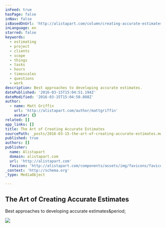 ```yaml
---
inFeed: true
hasPage: false
inNav: false
isBasedOnUrl: 'http://alistapart.com/column/creating-accurate-estimates'
inLanguage: en
starred: false
keywords:
  - estimating
  - project
  - clients
  - scope
  - things
  - tasks
  - hours
  - timescales
  - questions
  - work
description: Best approaches to developing accurate estimates.
datePublished: '2016-03-15T15:04:51.194Z'
dateModified: '2016-03-15T15:04:50.808Z'
author:
  - name: Matt Griffin
    url: 'http://alistapart.com/author/mattgriffin'
    avatar: {}
related: []
app_links: []
title: The Art of Creating Accurate Estimates
sourcePath: _posts/2016-03-15-the-art-of-creating-accurate-estimates.md
published: true
authors: []
publisher:
  name: Alistapart
  domain: alistapart.com
  url: 'http://alistapart.com'
  favicon: 'http://alistapart.com/components/assets/img/favicons/favicon.ico'
_context: 'http://schema.org'
_type: MediaObject

---
```

<article style=""><h1>The Art of Creating Accurate Estimates</h1><p>Best approaches to developing accurate estimates&amp;period;</p><img src="http://alistapart.com/d/_made/pix/authors/uploads/photo_129224_300_300_c1.jpg" /></article>